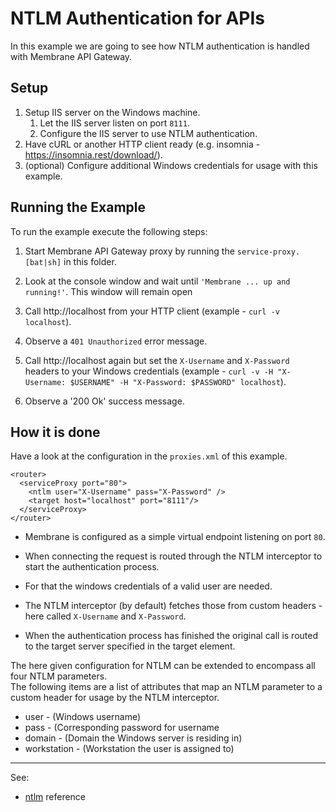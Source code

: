 # NTLM Authentication for APIs

In this example we are going to see how NTLM authentication is handled with Membrane API Gateway.


## Setup
1. Setup IIS server on the Windows machine.
    1. Let the IIS server listen on port `8111`.
    2. Configure the IIS server to use NTLM authentication.
2. Have cURL or another HTTP client ready (e.g. insomnia - https://insomnia.rest/download/).
3. (optional) Configure additional Windows credentials for usage with this example.


## Running the Example

To run the example execute the following steps:

1. Start Membrane API Gateway proxy by running the `service-proxy.[bat|sh]` in this folder.
   
2. Look at the console window and wait until `'Membrane ... up and running!'`. This window will remain open
   
3. Call http://localhost from your HTTP client (example - `curl -v localhost`).
   
4. Observe a `401 Unauthorized` error message.
   
5. Call http://localhost again but set the `X-Username` and `X-Password` headers to your Windows credentials (example - `curl -v -H "X-Username: $USERNAME" -H "X-Password: $PASSWORD" localhost`).
   
4. Observe a '200 Ok' success message.



## How it is done

Have a look at the configuration in the `proxies.xml` of this example.
```
<router>
  <serviceProxy port="80">
    <ntlm user="X-Username" pass="X-Password" />
    <target host="localhost" port="8111"/>
  </serviceProxy>
</router>
```
* Membrane is configured as a simple virtual endpoint listening on port `80`.
  
* When connecting the request is routed through the NTLM interceptor to start the authentication process.
  
* For that the windows credentials of a valid user are needed.
  
* The NTLM interceptor (by default) fetches those from custom headers - here called `X-Username` and `X-Password`.
  
* When the authentication process has finished the original call is routed to the target server specified in the target element.

The here given configuration for NTLM can be extended to encompass all four NTLM parameters.  
The following items are a list of attributes that map an NTLM parameter to a custom header for usage by the NTLM interceptor.

* user - (Windows username)
* pass - (Corresponding password for username
* domain - (Domain the Windows server is residing in)
* workstation - (Workstation the user is assigned to)

---
See:
- [ntlm](https://membrane-soa.org/api-gateway-doc/current/configuration/reference/ntlm.htm) reference
